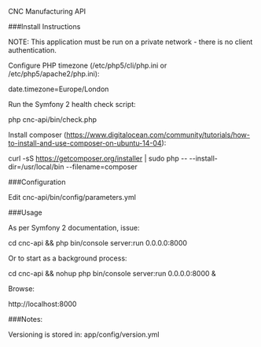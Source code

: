 CNC Manufacturing API

###Install Instructions

NOTE: This application must be run on a private network - there is no client authentication.

Configure PHP timezone (/etc/php5/cli/php.ini or /etc/php5/apache2/php.ini):

date.timezone=Europe/London

Run the Symfony 2 health check script:

php cnc-api/bin/check.php

Install composer (https://www.digitalocean.com/community/tutorials/how-to-install-and-use-composer-on-ubuntu-14-04):

curl -sS https://getcomposer.org/installer | sudo php -- --install-dir=/usr/local/bin --filename=composer

###Configuration

Edit cnc-api/bin/config/parameters.yml

###Usage

As per Symfony 2 documentation, issue:

cd cnc-api && php bin/console server:run 0.0.0.0:8000

Or to start as a background process:

cd cnc-api && nohup php bin/console server:run 0.0.0.0:8000 &

Browse:

http://localhost:8000

###Notes:

Versioning is stored in: app/config/version.yml
